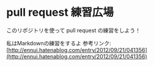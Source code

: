 # pull request 練習広場

このリポジトリを使って pull request の練習をしよう！

私はMarkdownの練習をするよ
参考リンク:[http://ennui.hatenablog.com/entry/2012/09/21/041356](http://ennui.hatenablog.com/entry/2012/09/21/041356)
